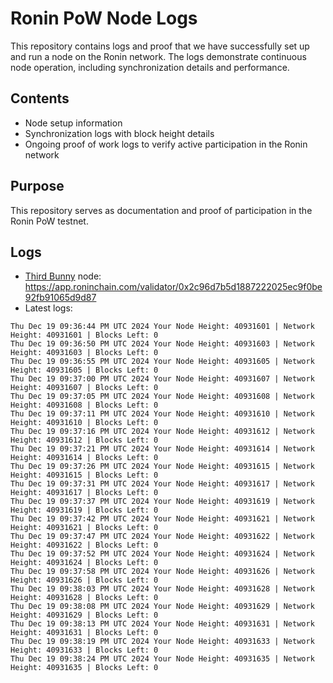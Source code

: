 # Ronin PoW Node Logs

This repository contains logs and proof that we have successfully set up and run a node on the Ronin network. The logs demonstrate continuous node operation, including synchronization details and performance.

## Contents

- Node setup information
- Synchronization logs with block height details
- Ongoing proof of work logs to verify active participation in the Ronin network

## Purpose

This repository serves as documentation and proof of participation in the Ronin PoW testnet.

## Logs

- [Third Bunny](https://thirdbunny.xyz/) node: https://app.roninchain.com/validator/0x2c96d7b5d1887222025ec9f0be92fb91065d9d87
- Latest logs:
```
Thu Dec 19 09:36:44 PM UTC 2024 Your Node Height: 40931601 | Network Height: 40931601 | Blocks Left: 0
Thu Dec 19 09:36:50 PM UTC 2024 Your Node Height: 40931603 | Network Height: 40931603 | Blocks Left: 0
Thu Dec 19 09:36:55 PM UTC 2024 Your Node Height: 40931605 | Network Height: 40931605 | Blocks Left: 0
Thu Dec 19 09:37:00 PM UTC 2024 Your Node Height: 40931607 | Network Height: 40931607 | Blocks Left: 0
Thu Dec 19 09:37:05 PM UTC 2024 Your Node Height: 40931608 | Network Height: 40931608 | Blocks Left: 0
Thu Dec 19 09:37:11 PM UTC 2024 Your Node Height: 40931610 | Network Height: 40931610 | Blocks Left: 0
Thu Dec 19 09:37:16 PM UTC 2024 Your Node Height: 40931612 | Network Height: 40931612 | Blocks Left: 0
Thu Dec 19 09:37:21 PM UTC 2024 Your Node Height: 40931614 | Network Height: 40931614 | Blocks Left: 0
Thu Dec 19 09:37:26 PM UTC 2024 Your Node Height: 40931615 | Network Height: 40931615 | Blocks Left: 0
Thu Dec 19 09:37:31 PM UTC 2024 Your Node Height: 40931617 | Network Height: 40931617 | Blocks Left: 0
Thu Dec 19 09:37:37 PM UTC 2024 Your Node Height: 40931619 | Network Height: 40931619 | Blocks Left: 0
Thu Dec 19 09:37:42 PM UTC 2024 Your Node Height: 40931621 | Network Height: 40931621 | Blocks Left: 0
Thu Dec 19 09:37:47 PM UTC 2024 Your Node Height: 40931622 | Network Height: 40931622 | Blocks Left: 0
Thu Dec 19 09:37:52 PM UTC 2024 Your Node Height: 40931624 | Network Height: 40931624 | Blocks Left: 0
Thu Dec 19 09:37:58 PM UTC 2024 Your Node Height: 40931626 | Network Height: 40931626 | Blocks Left: 0
Thu Dec 19 09:38:03 PM UTC 2024 Your Node Height: 40931628 | Network Height: 40931628 | Blocks Left: 0
Thu Dec 19 09:38:08 PM UTC 2024 Your Node Height: 40931629 | Network Height: 40931629 | Blocks Left: 0
Thu Dec 19 09:38:13 PM UTC 2024 Your Node Height: 40931631 | Network Height: 40931631 | Blocks Left: 0
Thu Dec 19 09:38:19 PM UTC 2024 Your Node Height: 40931633 | Network Height: 40931633 | Blocks Left: 0
Thu Dec 19 09:38:24 PM UTC 2024 Your Node Height: 40931635 | Network Height: 40931635 | Blocks Left: 0
```
